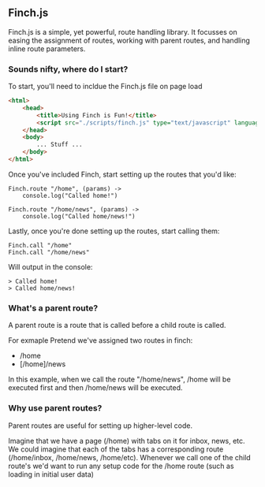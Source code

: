 ## Finch.js
Finch.js is a simple, yet powerful, route handling library.  It focusses on easing the assignment of routes, working with parent routes, and handling inline route parameters.

### Sounds nifty, where do I start?
To start, you'll need to incldue the Finch.js file on page load

```html
<html>
	<head>
		<title>Using Finch is Fun!</title>
		<script src="./scripts/finch.js" type="text/javascript" language="javascript"></script>
	</head>
	<body>
		... Stuff ...
	</body>
</html>
```

Once you've included Finch, start setting up the routes that you'd like:
```
Finch.route "/home", (params) ->
	console.log("Called home!")

Finch.route "/home/news", (params) ->
	console.log("Called home/news!")
```

Lastly, once you're done setting up the routes, start calling them:
```
Finch.call "/home"
Finch.call "/home/news"
```

Will output in the console:
```
> Called home!
> Called home/news!
```


### What's a parent route?
A parent route is a route that is called before a child route is called.

For exmaple
Pretend we've assigned two routes in finch:
* /home
* [/home]/news

In this example, when we call the route "/home/news", /home will be executed first and then /home/news will be executed.

### Why use parent routes?
Parent routes are useful for setting up higher-level code.  

Imagine that we have a page (/home) with tabs on it for inbox, news, etc.  We could imagine that each of the tabs has a corresponding route (/home/inbox, /home/news, /home/etc).  Whenever we call one of the child route's we'd want to run any setup code for the /home route (such as loading in initial user data)